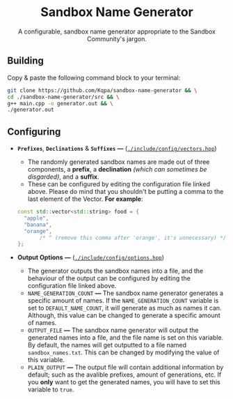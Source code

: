 <div align="center">

# Sandbox Name Generator
A configurable, sandbox name generator appropriate to the Sandbox Community's jargon.

</div>

## Building
Copy & paste the following command block to your terminal:
```sh
git clone https://github.com/Kqpa/sandbox-name-generator && \
cd ./sandbox-name-generator/src && \
g++ main.cpp -o generator.out && \
./generator.out
```

## Configuring
* **`Prefixes`**, **`Declinations`** & **`Suffixes`** **—** ([`./include/config/vectors.hpp`](./include/config/vectors.hpp))

  * The randomly generated sandbox names are made out of three components, a **prefix**, a **declination** *(which can sometimes be disgarded)*, and a **suffix**.
  * These can be configured by editing the configuration file linked above. Please do mind that you shouldn't be putting a comma to the last element of the Vector. **For example**:

  ```cpp
  const std::vector<std::string> food = {
    "apple",
    "banana",
    "orange",
         /* ^ (remove this comma after 'orange', it's unnecessary) */
  };

* **Output Options** **—** ([`./include/config/options.hpp`](./include/config/options.hpp))

  * The generator outputs the sandbox names into a file, and the behaviour of the output can be configured by editing the configuration file linked above.
  * `NAME_GENERATION_COUNT` **—** The sandbox name generator generates a specific amount of names. If the `NAME_GENERATION_COUNT` variable is set to `DEFAULT_NAME_COUNT`, it will generate as much as names it can. Although, this value can be changed to generate a specific amount of names.
  * `OUTPUT_FILE` **—** The sandbox name generator will output the generated names into a file, and the file name is set on this variable. By default, the names will get outputted to a file named `sandbox_names.txt`. This can be changed by modifying the value of this variable.
  * `PLAIN_OUTPUT` **—** The output file will contain additional information by default; such as the avalible prefixes, amount of generations, etc. If you **only** want to get the generated names, you will have to set this variable to `true`.
